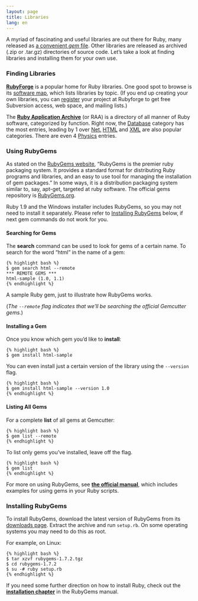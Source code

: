```yaml
---
layout: page
title: Libraries
lang: en
---
```


A myriad of fascinating and useful libraries are out there for Ruby,
many released as [a convenient *gem* file][1]. Other libraries are
released as archived (.zip or .tar.gz) directories of source code. Let’s
take a look at finding libraries and installing them for your own use.

###  <a id="finding-libraries" />Finding Libraries

[**RubyForge**][2] is a popular home for Ruby libraries. One good spot
to browse is its [software map][3], which lists libraries by topic. (If
you end up creating your own libraries, you can [register][4] your
project at Rubyforge to get free Subversion access, web space, and
mailing lists.)

The [**Ruby Application Archive**][5] (or RAA)
is a directory of all manner of Ruby software, categorized by function.
Right now, the [Database][6] category has the most entries, leading by 1
over [Net.][7] [HTML][8] and [XML][9] are also popular categories.
There are even 4 [Physics][10] entries.

###  <a id="using-rubygems" />Using RubyGems

As stated on the [RubyGems website][1], “RubyGems is the premier ruby
packaging system. It provides a standard format for distributing Ruby
programs and libraries, and an easy to use tool for managing the
installation of gem packages.” In some ways, it is a distribution
packaging system similar to, say, apt-get, targeted at ruby software.
The official gems repository is [RubyGems.org][11].

Ruby 1.9 and the Windows installer includes RubyGems, so you may not
need to install it separately. Please refer to [Installing
RubyGems](#installing-rubygems) below, if next gem commands do not work
for you.

#### Searching for Gems

The **search** command can be used to look for gems of a certain name.
To search for the word “html” in the name of a gem:

    {% highlight bash %}
    $ gem search html --remote
    *** REMOTE GEMS ***
    html-sample (1.0, 1.1)
    {% endhighlight %}

A sample Ruby gem, just to illustrate how RubyGems works.

(*The `--remote` flag indicates that we’ll be searching the official
Gemcutter gems.*)

#### Installing a Gem

Once you know which gem you’d like to **install**\:

    {% highlight bash %}
    $ gem install html-sample

You can even install just a certain version of the library using the
`--version` flag.

    {% highlight bash %}
    $ gem install html-sample --version 1.0
    {% endhighlight %}

#### Listing All Gems

For a complete **list** of all gems at Gemcutter:

    {% highlight bash %}
    $ gem list --remote
    {% endhighlight %}

To list only gems you’ve installed, leave off the flag.

    {% highlight bash %}
    $ gem list
    {% endhighlight %}

For more on using RubyGems, see [**the official manual**][12], which
includes examples for using gems in your Ruby scripts.

###  <a id="installing-rubygems" />Installing RubyGems

To install RubyGems, download the latest version of RubyGems from its
[downloads page][13]. Extract the archive and run `setup.rb`. On some
operating systems you may need to do this as root.

For example, on Linux:

    {% highlight bash %}
    $ tar xzvf rubygems-1.7.2.tgz
    $ cd rubygems-1.7.2
    $ su -# ruby setup.rb
    {% endhighlight %}

If you need some further direction on how to install Ruby, check out the
[**installation chapter**][14] in the RubyGems manual.

[1]: http://docs.rubygems.org 
[2]: http://rubyforge.org/ 
[3]: http://rubyforge.org/softwaremap/trove_list.php 
[4]: http://rubyforge.org/register/ 
[5]: http://raa.ruby-lang.org/ 
[6]: http://raa.ruby-lang.org/cat.rhtml?category_major=Library;category_minor=Database 
[7]: http://raa.ruby-lang.org/cat.rhtml?category_major=Library;category_minor=Net 
[8]: http://raa.ruby-lang.org/cat.rhtml?category_major=Library;category_minor=HTML 
[9]: http://raa.ruby-lang.org/cat.rhtml?category_major=Library;category_minor=XML 
[10]: http://raa.ruby-lang.org/cat.rhtml?category_major=Library;category_minor=Physics 
[11]: http://rubygems.org/ 
[12]: http://rubygems.org/read/chapter/1 
[13]: http://rubyforge.org/frs/?group_id=126 
[14]: http://rubygems.org/read/chapter/3 
